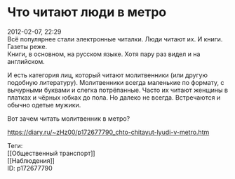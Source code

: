 Что читают люди в метро
========================

   
 2012-02-07, 22:29   
  Всё популярнее стали электронные читалки. Люди читают их. И книги. Газеты реже.   
 Книги, в основном, на русском языке. Хотя пару раз видел и на английском.   
   
 И есть категория лиц, который читают молитвенники (или другую подобную литературу). Молитвенники всегда маленькие по формату, с вычурными буквами и слегка потрёпанные. Часто их читают женщины в платках и чёрных юбках до пола. Но далеко не всегда. Встречаются и обычно одетые мужики.   
   
 Вот зачем читать молитвенник в метро?   
    
 <https://diary.ru/~zHz00/p172677790_chto-chitayut-lyudi-v-metro.htm>   
   
 Теги:   
 [[Общественный транспорт]]   
 [[Наблюдения]]   
 ID: p172677790